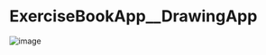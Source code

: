 # ExerciseBookApp__DrawingApp
![image](https://user-images.githubusercontent.com/44193167/94706285-aecbff00-034a-11eb-9468-71a081410605.png)

